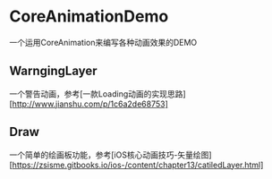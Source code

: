 # CoreAnimationDemo
一个运用CoreAnimation来编写各种动画效果的DEMO  
## WarngingLayer  
一个警告动画，参考[一款Loading动画的实现思路][http://www.jianshu.com/p/1c6a2de68753]
## Draw
一个简单的绘画板功能，参考[iOS核心动画技巧-矢量绘图][https://zsisme.gitbooks.io/ios-/content/chapter13/catiledLayer.html]
